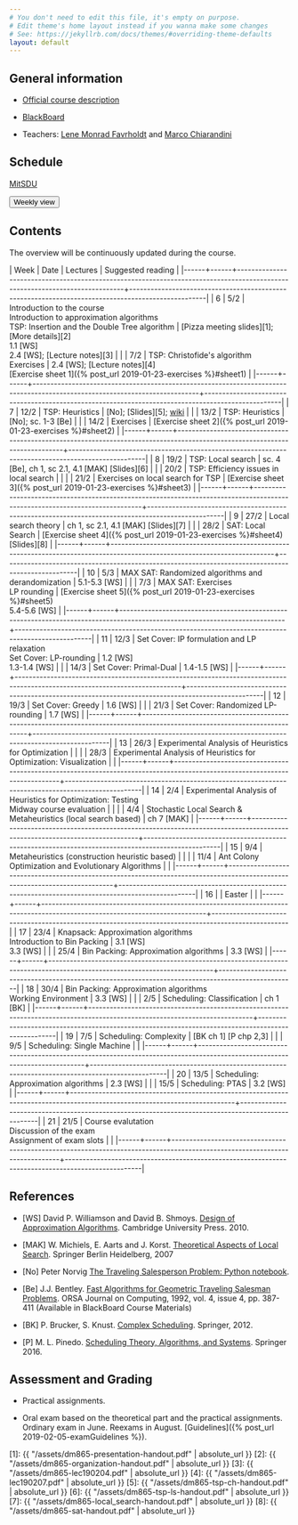 ```yaml
---
# You don't need to edit this file, it's empty on purpose.
# Edit theme's home layout instead if you wanna make some changes
# See: https://jekyllrb.com/docs/themes/#overriding-theme-defaults
layout: default
---
```



## General information

- [Official course description](https://odinlister.sdu.dk/fagbesk/internkode/DM865/en)

- [BlackBoard](https://e-learn.sdu.dk/webapps/blackboard/execute/courseMain?course_id=_401855_1)

- Teachers: [Lene Monrad Favrholdt](http://www.imada.sdu.dk/~lenem/) and [Marco Chiarandini](http://www.imada.sdu.dk/~marco)


## Schedule



<a href="https://mitsdu.sdu.dk/skema/activity/N340040101/f19">MitSDU</a>


<button onclick="myFunction('h1')" class="w3-btn w3-cell
w3-left-align">Weekly view<i class="fa fa-caret-down"></i></button>
<div id="h1" class="w3-container w3-hide">

<div class="w3-responsive">


<div w3-include-html="./assets/dm865.html"></div> 
<script>
w3.includeHTML();
</script>
</div>
</div>




## Contents 

The overview will be continuously updated during the course.

| Week | Date | Lectures  	                                                                                                         | Suggested reading                                                                                 |
|------+------+----------------------------------------------------------------------------------------------------------------------------+---------------------------------------------------------------------------------------------------|
|    6 | 5/2  | Introduction to the course <br> Introduction to approximation algorithms <br> TSP: Insertion and the Double Tree algorithm | [Pizza meeting slides][1]; [More details][2] <br> 1.1 [WS] <br> 2.4 [WS]; [Lecture notes][3]      |
|      | 7/2  | TSP: Christofide's algorithm <br> Exercises                                                                                | 2.4 [WS]; [Lecture notes][4]  <br> [Exercise sheet 1]({% post_url 2019-01-23-exercises %}#sheet1) |
|------+------+----------------------------------------------------------------------------------------------------------------------------+---------------------------------------------------------------------------------------------------|
|    7 | 12/2 | TSP: Heuristics | [No]; [Slides][5];  [wiki](https://en.wikipedia.org/wiki/Held%E2%80%93Karp_algorithm)              |
|      | 13/2 | TSP: Heuristics                                                                                                            | [No]; sc. 1-3 [Be]                                                                                |
|      | 14/2 | Exercises                                                                                                                  | [Exercise sheet 2]({% post_url 2019-01-23-exercises %}#sheet2)                                    |
|------+------+----------------------------------------------------------------------------------------------------------------------------+---------------------------------------------------------------------------------------------------|
|    8 | 19/2 | TSP: Local search                                                                                                          | sc. 4 [Be], ch 1, sc 2.1, 4.1 [MAK]  [Slides][6]                                                  |
|      | 20/2 | TSP: Efficiency issues in local search                                                                                     |                                                                                                   |
|      | 21/2 | Exercises on local search for TSP                                                                                          | [Exercise sheet 3]({% post_url 2019-01-23-exercises %}#sheet3)                                    |
|------+------+----------------------------------------------------------------------------------------------------------------------------+---------------------------------------------------------------------------------------------------|
|    9 | 27/2 | Local search theory                                                                                                        | ch 1, sc 2.1, 4.1 [MAK] [Slides][7]                                                               |
|      | 28/2 | SAT: Local Search                                                                                                          | [Exercise sheet 4]({% post_url 2019-01-23-exercises %}#sheet4)  [Slides][8]                       |
|------+------+----------------------------------------------------------------------------------------------------------------------------+---------------------------------------------------------------------------------------------------|
|   10 | 5/3  | MAX SAT: Randomized algorithms and derandomization                                                                         | 5.1-5.3 [WS]                                                                                      |
|      | 7/3  | MAX SAT: Exercises <br> LP rounding                                                                                        | [Exercise sheet 5]({% post_url 2019-01-23-exercises %}#sheet5) <br> 5.4-5.6 [WS]                  |
|------+------+----------------------------------------------------------------------------------------------------------------------------+---------------------------------------------------------------------------------------------------|
|   11 | 12/3 | Set Cover: IP formulation and LP relaxation<br> Set Cover: LP-rounding                                                     | 1.2 [WS] <br> 1.3-1.4 [WS]                                                                        |
|      | 14/3 | Set Cover: Primal-Dual                                                                                                     | 1.4-1.5 [WS]                                                                                      |
|------+------+----------------------------------------------------------------------------------------------------------------------------+---------------------------------------------------------------------------------------------------|
|   12 | 19/3 | Set Cover: Greedy                                                                                                          | 1.6 [WS]                                                                                          |
|      | 21/3 | Set Cover: Randomized LP-rounding                                                                                          | 1.7 [WS]                                                                                          |
|------+------+----------------------------------------------------------------------------------------------------------------------------+---------------------------------------------------------------------------------------------------|
|   13 | 26/3 | Experimental Analysis of Heuristics for Optimization                                                                       |                                                                                                   |
|      | 28/3 | Experimental Analysis of Heuristics for Optimization: Visualization                                                        |                                                                                                   |
|------+------+----------------------------------------------------------------------------------------------------------------------------+---------------------------------------------------------------------------------------------------|
|   14 | 2/4  | Experimental Analysis of Heuristics for Optimization: Testing <br> Midway course evaluation                                |                                                                                                   |
|      | 4/4  | Stochastic Local Search & Metaheuristics (local search based)                                                              | ch 7 [MAK]                                                                                        |
|------+------+----------------------------------------------------------------------------------------------------------------------------+---------------------------------------------------------------------------------------------------|
|   15 | 9/4  | Metaheuristics (construction heuristic based)                                                                              |                                                                                                   |
|      | 11/4 | Ant Colony Optimization and   Evolutionary Algorithms                                                                      |                                                                                                   |
|------+------+----------------------------------------------------------------------------------------------------------------------------+---------------------------------------------------------------------------------------------------|
|   16 |      | Easter                                                                                                                     |                                                                                                   |
|------+------+----------------------------------------------------------------------------------------------------------------------------+---------------------------------------------------------------------------------------------------|
|   17 | 23/4 | Knapsack: Approximation algorithms <br> Introduction to Bin Packing                                                        | 3.1 [WS] <br> 3.3 [WS]                                                                            |
|      | 25/4 | Bin Packing: Approximation algorithms                                                                                      | 3.3 [WS]                                                                                          |
|------+------+----------------------------------------------------------------------------------------------------------------------------+---------------------------------------------------------------------------------------------------|
|   18 | 30/4 | Bin Packing: Approximation algorithms <br> Working Environment                                                             | 3.3 [WS]                                                                                          |
|      | 2/5  | Scheduling: Classification                                                                                                 | ch 1 [BK]                                                                                         |
|------+------+----------------------------------------------------------------------------------------------------------------------------+---------------------------------------------------------------------------------------------------|
|   19 | 7/5  | Scheduling: Complexity                                                                                                     | [BK ch 1] [P chp 2,3]                                                                             |
|      | 9/5  | Scheduling: Single Machine                                                                                                 |                                                                                                   |
|------+------+----------------------------------------------------------------------------------------------------------------------------+---------------------------------------------------------------------------------------------------|
|   20 | 13/5 | Scheduling: Approximation algorithms                                                                                       | 2.3 [WS]                                                                                          |
|      | 15/5 | Scheduling: PTAS                                                                                                           | 3.2 [WS]                                                                                          |
|------+------+----------------------------------------------------------------------------------------------------------------------------+---------------------------------------------------------------------------------------------------|
|   21 | 21/5 | Course evalutation <br> Discussion of the exam <br> Assignment of exam slots                                               |                                                                                                   |
|------+------+----------------------------------------------------------------------------------------------------------------------------+---------------------------------------------------------------------------------------------------|


## References 

- [WS] David P. Williamson and David
  B. Shmoys. [Design of Approximation Algorithms](http://www.designofapproxalgs.com/). Cambridge
  University Press. 2010.

- [MAK] W. Michiels, E. Aarts and J. Korst. [Theoretical Aspects of Local Search](http://dx.doi.org/10.1007/978-3-540-35854-1). Springer Berlin Heidelberg, 2007


- [No] Peter Norvig [The Traveling Salesperson Problem: Python notebook](http://nbviewer.jupyter.org/url/norvig.com/ipython/TSP.ipynb).

- [Be]
  J.J. Bentley. [Fast Algorithms for Geometric Traveling Salesman Problems](http://dx.doi.org/10.1287/ijoc.4.4.387). ORSA
  Journal on Computing, 1992, vol. 4, issue 4, pp. 387-411 (Available in
  BlackBoard Course Materials)


- [BK] P. Brucker, S. Knust. [Complex
  Scheduling](https://doi.org/10.1007/978-3-642-23929-8). Springer, 2012.

- [P] M. L. Pinedo. [Scheduling Theory, Algorithms, and Systems](https://doi.org/10.1007/978-3-319-26580-3). Springer 2016.  





## Assessment and Grading

- Practical assignments. 

- Oral exam based on the theoretical part and the practical
  assignments. Ordinary exam in June. Reexams in August. [Guidelines]({% post_url 2019-02-05-examGuidelines %}).


[1]: {{ "/assets/dm865-presentation-handout.pdf" | absolute_url }}
[2]: {{ "/assets/dm865-organization-handout.pdf" | absolute_url }}
[3]: {{ "/assets/dm865-lec190204.pdf" | absolute_url }}
[4]: {{ "/assets/dm865-lec190207.pdf" | absolute_url }}
[5]: {{ "/assets/dm865-tsp-ch-handout.pdf" | absolute_url }}
[6]: {{ "/assets/dm865-tsp-ls-handout.pdf" | absolute_url }}
[7]: {{ "/assets/dm865-local_search-handout.pdf" | absolute_url }}
[8]: {{ "/assets/dm865-sat-handout.pdf" | absolute_url }}
